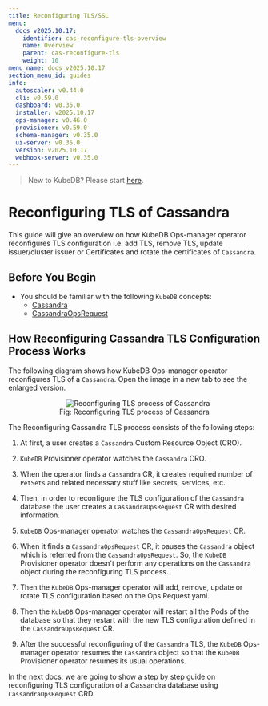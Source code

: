 ```yaml
---
title: Reconfiguring TLS/SSL
menu:
  docs_v2025.10.17:
    identifier: cas-reconfigure-tls-overview
    name: Overview
    parent: cas-reconfigure-tls
    weight: 10
menu_name: docs_v2025.10.17
section_menu_id: guides
info:
  autoscaler: v0.44.0
  cli: v0.59.0
  dashboard: v0.35.0
  installer: v2025.10.17
  ops-manager: v0.46.0
  provisioner: v0.59.0
  schema-manager: v0.35.0
  ui-server: v0.35.0
  version: v2025.10.17
  webhook-server: v0.35.0
---
```


> New to KubeDB? Please start [here](/docs/v2025.10.17/README).

# Reconfiguring TLS of Cassandra

This guide will give an overview on how KubeDB Ops-manager operator reconfigures TLS configuration i.e. add TLS, remove TLS, update issuer/cluster issuer or Certificates and rotate the certificates of `Cassandra`.

## Before You Begin

- You should be familiar with the following `KubeDB` concepts:
    - [Cassandra](/docs/v2025.10.17/guides/cassandra/concepts/cassandra)
    - [CassandraOpsRequest](/docs/v2025.10.17/guides/cassandra/concepts/cassandraopsrequest)

## How Reconfiguring Cassandra TLS Configuration Process Works

The following diagram shows how KubeDB Ops-manager operator reconfigures TLS of a `Cassandra`. Open the image in a new tab to see the enlarged version.

<figure align="center">
  <img alt="Reconfiguring TLS process of Cassandra" src="/docs/v2025.10.17/images/day-2-operation/cassandra/reconfigureTLS.svg">
<figcaption align="center">Fig: Reconfiguring TLS process of Cassandra</figcaption>
</figure>

The Reconfiguring Cassandra TLS process consists of the following steps:

1. At first, a user creates a `Cassandra` Custom Resource Object (CRO).

2. `KubeDB` Provisioner  operator watches the `Cassandra` CRO.

3. When the operator finds a `Cassandra` CR, it creates required number of `PetSets` and related necessary stuff like secrets, services, etc.

4. Then, in order to reconfigure the TLS configuration of the `Cassandra` database the user creates a `CassandraOpsRequest` CR with desired information.

5. `KubeDB` Ops-manager operator watches the `CassandraOpsRequest` CR.

6. When it finds a `CassandraOpsRequest` CR, it pauses the `Cassandra` object which is referred from the `CassandraOpsRequest`. So, the `KubeDB` Provisioner  operator doesn't perform any operations on the `Cassandra` object during the reconfiguring TLS process.

7. Then the `KubeDB` Ops-manager operator will add, remove, update or rotate TLS configuration based on the Ops Request yaml.

8. Then the `KubeDB` Ops-manager operator will restart all the Pods of the database so that they restart with the new TLS configuration defined in the `CassandraOpsRequest` CR.

9. After the successful reconfiguring of the `Cassandra` TLS, the `KubeDB` Ops-manager operator resumes the `Cassandra` object so that the `KubeDB` Provisioner  operator resumes its usual operations.

In the next docs, we are going to show a step by step guide on reconfiguring TLS configuration of a Cassandra database using `CassandraOpsRequest` CRD.